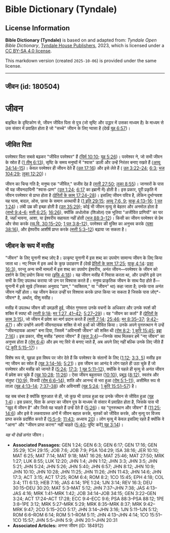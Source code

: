 # Bible Dictionary (Tyndale)

## License Information

**Bible Dictionary (Tyndale)** is based on and adapted from: _Tyndale Open Bible Dictionary_, [Tyndale House Publishers](https://tyndaleopenresources.com/), 2023, which is licensed under a [CC BY-SA 4.0 license](https://creativecommons.org/licenses/by-sa/4.0/legalcode.en).

This markdown version (created `2025-10-06`) is provided under the same license.



--------------------------------

## जीवन (id: 180504)

जीवन
====

बाइबिल के दृष्टिकोण से, जीवन जीवित पिता से पुत्र (जो सृष्टि और उद्धार में उसका माध्यम है) के माध्यम से उस संसार में प्रवाहित होता है जो "सच्चे" जीवन के लिए प्यासा है (देखें [यूह 6:57](https://ref.ly/John6:57))।

जीवित पिता
----------

परमेश्वर पिता सबसे बढ़कर "जीवित परमेश्वर" हैं ([यिर्म 10:10](https://ref.ly/Jer10:10); [यूह 5:26](https://ref.ly/John5:26))। परमेश्वर ने, जो सभी जीवन के स्रोत हैं ([1 तीमु 6:13](https://ref.ly/1Tim6:13)), सृष्टि के समय मनुष्यों में "श्वास" डाली और उन्हें निरंतर बनाए रखते हैं ([अय्यू 34:14–15](https://ref.ly/Job34:14-Job34:15))। केवल परमेश्वर ही जीवन देते हैं ([उत 17:16](https://ref.ly/Gen17:16)) और इसे लेते हैं ( [उत 3:22–24](https://ref.ly/Gen3:22-Gen3:24); [6:3](https://ref.ly/Gen6:3); [भज 104:29](https://ref.ly/Ps104:29); [लूका 12:20](https://ref.ly/Luke12:20))।

जीवन का चिन्ह गति है; मनुष्य एक "जीवित," सजीव देह है ([मत्ती 27:50](https://ref.ly/Matt27:50); [लूका 8:55](https://ref.ly/Luke8:55))। जानवरों के पास भी यह जीवनदायिनी "श्वास\-प्राण" ([उत 1:24](https://ref.ly/Gen1:24); [6:17](https://ref.ly/Gen6:17) का इब्रानी में) होती है। इस प्रकार, पूरी प्रकृति में जीवन परमेश्वर से प्राप्त होता है ([प्रेरितों के काम 17:24–28](https://ref.ly/Acts17:24-Acts17:28))। इसलिए जीवन पवित्र है, लेकिन दुर्भाग्यवश यह घास, बादल, ओस, छाया के समान अस्थायी है ([1 इति 29:15](https://ref.ly/1Chr29:15); [अय्यू 7:6, 9](https://ref.ly/Job7:6); [याकू 4:13–16](https://ref.ly/Jas4:13-Jas4:16); [1 पत 1:24](https://ref.ly/1Pet1:24))। लंबी उम्र की इच्छा होती है ([उत 35:29](https://ref.ly/Gen35:29)); कोई भी जीवन मृत्यु से बेहतर और अनमोल होता है ([सभो 9:4–6](https://ref.ly/Eccl9:4-Eccl9:6); [मत्ती 6:25](https://ref.ly/Matt6:25); [16:26](https://ref.ly/Matt16:26)), क्योंकि अधोलोक (शिओल) एक भूतिया "अजीवित प्राणियों" का घर है, जहाँ भावना, आशा, या ईश्वरीय सहायता नहीं होती ([भज 88:3–12](https://ref.ly/Ps88:3-Ps88:12))। किसी का जीवन परमेश्वर से प्रेम और सेवा करके ([व्य.वि. 30:15–20](https://ref.ly/Deut30:15-Deut30:20); [1 पत 3:8–12](https://ref.ly/1Pet3:8-1Pet3:12)), परमेश्वर की मुक्ति का अनुभव करके ([यशा 38:16](https://ref.ly/Isa38:16)), और ईश्वरीय आशीषें प्राप्त करके ([मत्ती 5:3–12](https://ref.ly/Matt5:3-Matt5:12)) बढ़ाया जा सकता है।

जीवन के रूप में मसीह
--------------------

"जीवन" के लिए यूनानी शब्द ज़ोए है। उत्कृष्ट यूनानी में इस शब्द का उपयोग सामान्य जीवन के लिए किया जाता था। नए नियम में इस अर्थ के कुछ उदाहरण हैं (देखें [प्रेरितों के काम 17:25](https://ref.ly/Acts17:25); [याकू 4:14](https://ref.ly/Jas4:14): [प्रका 16:3](https://ref.ly/Rev16:3)), परन्तु अन्य सभी मामलों में इस शब्द का उपयोग ईश्वरीय, अनंत जीवन—परमेश्वर के जीवन को दर्शाने के लिए प्रयोग किया गया ([इफि 4:18](https://ref.ly/Eph4:18))। यह जीवन मसीह में निवास करता था, और उन्होंने इसे उन सभी के लिए उपलब्ध कराया जो उन पर विश्वास करते हैं। मनुष्य प्राकृतिक जीवन के साथ पैदा होते हैं—यूनानी में इसे सूखे (जिसका अनुवाद "प्राण," "व्यक्तित्व," या "जीवन" था) कहा जाता है; उनके पास अनंत जीवन नहीं होता। यह जीवन केवल उन्हीं पर विश्वास करके प्राप्त किया जा सकता है जिसके पास ज़ोए*\-जीवन* है, अर्थात्, यीशु मसीह।

मसीह में उपलब्ध जीवन की उमड़ती हुई, जीवंत गुणवत्ता उनके वचनों के अधिकार और उनके स्पर्श की शक्ति में स्पष्ट थी ([मत्ती 9:18](https://ref.ly/Matt9:18); [मर 1:27, 41–42](https://ref.ly/Mark1:27); [5:27–29](https://ref.ly/Mark5:27-Mark5:29))। वह "जीवन का कर्ता" हैं ([प्रेरितों के काम 3:15](https://ref.ly/Acts3:15)), जो जीवन में प्रवेश का मार्ग प्रदान करते हैं ([मत्ती 7:14](https://ref.ly/Matt7:14); [25:46](https://ref.ly/Matt25:46); [मर 8:35–37](https://ref.ly/Mark8:35-Mark8:37); [9:42–47](https://ref.ly/Mark9:42-Mark9:47))। और उन्होंने अपनी जीवनदायक शक्ति से मरे हुओं को जीवित किया। उनके अपने पुनरुत्थान ने उन्हें "जीवनदायक आत्मा" बना दिया, जिसमें "अविनाशी जीवन" की शक्ति थी ([रोम 8:2](https://ref.ly/Rom8:2); [1 कुरि 15:45](https://ref.ly/1Cor15:45); [इब्रा 7:16](https://ref.ly/Heb7:16))। इस प्रकार, यीशु मसीह "हमारा जीवन" हैं ([कुल 3:4](https://ref.ly/Col3:4))—जिनके साथ मिलकर हमें "नए जीवन" का अनुभव होता है ([रोम 6:4](https://ref.ly/Rom6:4)) और हम नए सिरे से बनाए जाते हैं, अब अपने लिए नहीं बल्कि उनके लिए जीते हैं ([2 कुरि 5:15–17](https://ref.ly/2Cor5:15-2Cor5:17))। 

विशेष रूप से, यूहन्ना इस विषय पर जोर देते हैं कि परमेश्वर के संतानों के लिए ([1:12](https://ref.ly/John1:12); [3:3, 5](https://ref.ly/John3:3)) मसीह इस नए जीवन का स्रोत हैं ([यूह 3:14–16](https://ref.ly/John3:14-John3:16); [5:21](https://ref.ly/John5:21))। इस जीवन का आनंद वे लोग पहले ही उठा चुके हैं जो परमेश्वर और मसीह को जानते हैं ([5:24](https://ref.ly/John5:24); [17:3](https://ref.ly/John17:3); [1 यूह 5:11–12](https://ref.ly/1John5:11-1John5:12)), क्योंकि वे पहले ही मृत्यु से अनंत जीवन में प्रवेश कर चुके हैं ([यूह 10:28](https://ref.ly/John10:28); [11:26](https://ref.ly/John11:26))। ऐसा जीवन बहुतायत ([10:10](https://ref.ly/John10:10)), प्रबुद्ध ([8:12](https://ref.ly/John8:12)), स्वतंत्र और संतुष्ट ([10:9](https://ref.ly/John10:9)), विजयी ([रोम 6:6–14](https://ref.ly/Rom6:6-Rom6:14)), शांति और आनन्द से भरा हुआ ([रोम 5:1–11](https://ref.ly/Rom5:1-Rom5:11)), असीमित रूप से ताज़ा ([यूह 4:13–14](https://ref.ly/John4:13-John4:14); [7:37–38](https://ref.ly/John7:37-John7:38)) और अविनाशी ([यूह 5:24](https://ref.ly/John5:24); [1 कुरि 15:51–57](https://ref.ly/1Cor15:51-1Cor15:57)) है।

यह सब संभव है क्योंकि शुरुआत से ही, जो कुछ भी उत्पन्न हुआ वह उनके जीवन से जीवित हुआ ([यूह 1:4](https://ref.ly/John1:4))। इस प्रकार, पिता के अन्दर का जीवन पुत्र के माध्यम से संसार में प्रवाहित होता है, जिसके पास भी "खुद में जीवन है" और जिसे वह चाहते हैं उन्हें देते हैं ([5:26](https://ref.ly/John5:26))। वह "पुनरुत्थान और जीवन" हैं ([11:25](https://ref.ly/John11:25); [14:6](https://ref.ly/John14:6)) और इसे वे लकवाग्रस्त अंगों में जीवन बहाल करके, मृतकों को जीवित करके, और मृत्यु पर विजय प्राप्त करके प्रदर्शित करते हैं ([5:5–9](https://ref.ly/John5:5-John5:9); [11:43](https://ref.ly/John11:43); अध्याय [20](https://ref.ly/John20:1-John20:31))। लोग मृत्यु में केवल इसलिए रहते हैं क्योंकि वे "आना" और "जीवन प्राप्त करना" नहीं चाहते ([5:40](https://ref.ly/John5:40); पुष्टि करें[1 यूह 3:14](https://ref.ly/1John3:14))। 

*यह भी देखें* अनंत जीवन।

* **Associated Passages:** GEN 1:24; GEN 6:3; GEN 6:17; GEN 17:16; GEN 35:29; 1CH 29:15; JOB 7:6; JOB 7:9; PSA 104:29; ISA 38:16; JER 10:10; MAT 6:25; MAT 7:14; MAT 9:18; MAT 16:26; MAT 25:46; MAT 27:50; MRK 1:27; LUK 8:55; LUK 12:20; JHN 1:4; JHN 1:12; JHN 3:3; JHN 3:5; JHN 5:21; JHN 5:24; JHN 5:26; JHN 5:40; JHN 6:57; JHN 8:12; JHN 10:9; JHN 10:10; JHN 10:28; JHN 11:25; JHN 11:26; JHN 11:43; JHN 14:6; JHN 17:3; ACT 3:15; ACT 17:25; ROM 6:4; ROM 8:2; 1CO 15:45; EPH 4:18; COL 3:4; 1TI 6:13; HEB 7:16; JAS 4:14; 1PE 1:24; 1JN 3:14; REV 16:3; DEU 30:15–DEU 30:20; MAT 5:3–MAT 5:12; JHN 7:37–JHN 7:38; JAS 4:13–JAS 4:16; MRK 1:41–MRK 1:42; JOB 34:14–JOB 34:15; GEN 3:22–GEN 3:24; ACT 17:24–ACT 17:28; ECC 9:4–ECC 9:6; PSA 88:3–PSA 88:12; 1PE 3:8–1PE 3:12; MRK 5:27–MRK 5:29; MRK 8:35–MRK 8:37; MRK 9:42–MRK 9:47; 2CO 5:15–2CO 5:17; JHN 3:14–JHN 3:16; 1JN 5:11–1JN 5:12; ROM 6:6–ROM 6:14; ROM 5:1–ROM 5:11; JHN 4:13–JHN 4:14; 1CO 15:51–1CO 15:57; JHN 5:5–JHN 5:9; JHN 20:1–JHN 20:31
* **Associated Articles:** अनन्त जीवन (ID: 184912)

